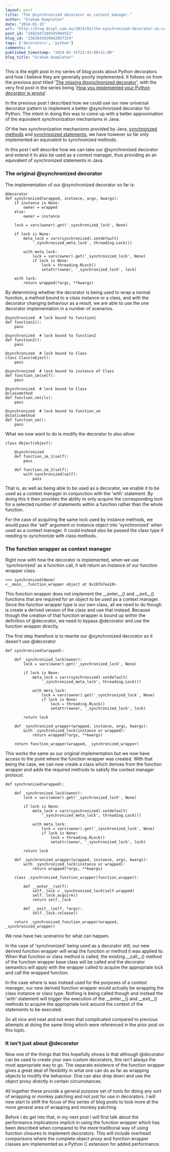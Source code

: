```yaml
---
layout: post
title: "The @synchronized decorator as context manager."
author: "Graham Dumpleton"
date: "2014-01-15"
url: "http://blog.dscpl.com.au/2014/01/the-synchronized-decorator-as-context.html"
post_id: "2482447269345994553"
blog_id: "2363643920942057324"
tags: ['decorators', 'python']
comments: 0
published_timestamp: "2014-01-15T22:43:00+11:00"
blog_title: "Graham Dumpleton"
---
```


This is the eigth post in my series of blog posts about Python decorators and how I believe they are generally poorly implemented. It follows on from the previous post titled '[The missing @synchronized decorator](/posts/2014/01/the-missing-synchronized-decorator/)', with the very first post in the series being '[How you implemented your Python decorator is wrong](/posts/2014/01/how-you-implemented-your-python/)'.  
  
In the previous post I described how we could use our new universal decorator pattern to implement a better @synchronized decorator for Python. The intent in doing this was to come up with a better approximation of the equivalent synchronization mechanisms in Java.  
  
Of the two synchronization mechanisms provided by Java, [synchronized methods](http://docs.oracle.com/javase/tutorial/essential/concurrency/syncmeth.html) and [synchronized statements](http://docs.oracle.com/javase/tutorial/essential/concurrency/locksync.html), we have however so far only implemented an equivalent to synchronized methods.  
  
In this post I will describe how we can take our @synchronized decorator and extend it to also be used as a context manager, thus providing an an equivalent of synchronized statements in Java.  
  


###  The original @synchronized decorator

  
The implementation of our @synchronized decorator so far is:  

```
@decorator
def synchronized(wrapped, instance, args, kwargs):
    if instance is None:
        owner = wrapped
    else:
        owner = instance

    lock = vars(owner).get('_synchronized_lock', None)

    if lock is None:
        meta_lock = vars(synchronized).setdefault(
            '_synchronized_meta_lock', threading.Lock())

        with meta_lock:
            lock = vars(owner).get('_synchronized_lock', None)
            if lock is None:
                lock = threading.RLock()
                setattr(owner, '_synchronized_lock', lock)

    with lock:
        return wrapped(*args, **kwargs)
```

By determining whether the decorator is being used to wrap a normal function, a method bound to a class instance or a class, and with the decorator changing behaviour as a result, we are able to use the one decorator implementation in a number of scenarios.  

```
@synchronized  # lock bound to function1
def function1():
    pass

@synchronized  # lock bound to function2
def function2():
    pass

@synchronized  # lock bound to Class
class Class(object):
    pass

@synchronized  # lock bound to instance of Class
def function_im(self):
    pass

@synchronized  # lock bound to Class
@classmethod
def function_cm(cls):
    pass

@synchronized  # lock bound to function_sm
@staticmethod
def function_sm():
    pass
```

What we now want to do is modify the decorator to also allow:  

```
class Object(object):

    @synchronized
    def function_im_1(self):
        pass

    def function_im_2(self):
        with synchronized(self):
            pass
```

That is, as well as being able to be used as a decorator, we enable it to be used as a context manager in conjunction with the 'with' statement. By doing this it then provides the ability to only acquire the corresponding lock for a selected number of statements within a function rather than the whole function.  
  
For the case of acquiring the same lock used by instance methods, we would pass the 'self' argument or instance object into 'synchronized' when used as a context manager. It could instead also be passed the class type if needing to synchronize with class methods.  
  


###  The function wrapper as context manager

  
Right now with how the decorator is implemented, when we use 'synchronized' as a function call, it will return an instance of our function wrapper class.  

```
>>> synchronized(None)
<__main__.function_wrapper object at 0x107b7ea10>
```

This function wrapper does not implement the \_\_enter\_\_\(\) and \_\_exit\_\_\(\) functions that are required for an object to be used as a context manager. Since the function wrapper type is our own class, all we need to do though is create a derived version of the class and use that instead. Because though the creation of that function wrapper is bound up within the definition of @decorator, we need to bypass @decorator and use the function wrapper directly.  
  
The first step therefore is to rewrite our @synchronized decorator so it doesn't use @decorator.  

```
def synchronized(wrapped):

    def _synchronized_lock(owner):
        lock = vars(owner).get('_synchronized_lock', None)

        if lock is None:
            meta_lock = vars(synchronized).setdefault(
                '_synchronized_meta_lock', threading.Lock())

            with meta_lock:
                lock = vars(owner).get('_synchronized_lock', None)
                if lock is None:
                    lock = threading.RLock()
                    setattr(owner, '_synchronized_lock', lock)

        return lock

    def _synchronized_wrapper(wrapped, instance, args, kwargs):
        with _synchronized_lock(instance or wrapped):
            return wrapped(*args, **kwargs)

    return function_wrapper(wrapped, _synchronized_wrapper)
```

This works the same as our original implementation but we now have access to the point where the function wrapper was created. With that being the case, we can now create a class which derives from the function wrapper and adds the required methods to satisfy the context manager protocol.  

```
def synchronized(wrapped):

    def _synchronized_lock(owner):
        lock = vars(owner).get('_synchronized_lock', None)

        if lock is None:
            meta_lock = vars(synchronized).setdefault(
                '_synchronized_meta_lock', threading.Lock())

            with meta_lock:
                lock = vars(owner).get('_synchronized_lock', None)
                if lock is None:
                    lock = threading.RLock()
                    setattr(owner, '_synchronized_lock', lock)

        return lock

    def _synchronized_wrapper(wrapped, instance, args, kwargs):
        with _synchronized_lock(instance or wrapped):
            return wrapped(*args, **kwargs)

    class _synchronized_function_wrapper(function_wrapper):

        def __enter__(self):
            self._lock = _synchronized_lock(self.wrapped)
            self._lock.acquire()
            return self._lock

        def __exit__(self, *args):
            self._lock.release()

    return _synchronized_function_wrapper(wrapped, _synchronized_wrapper)
```

We now have two scenarios for what can happen.  
  
In the case of 'synchronized' being used as a decorator still, our new derived function wrapper will wrap the function or method it was applied to. When that function or class method is called, the existing \_\_call\_\_\(\) method of the function wrapper base class will be called and the decorator semantics will apply with the wrapper called to acquire the appropriate lock and call the wrapped function.  
  
In the case where is was instead used for the purposes of a context manager, our new derived function wrapper would actually be wrapping the class instance or class type. Nothing is being called though and instead the 'with' statement will trigger the execution of the \_\_enter\_\_\(\) and \_\_exit\_\_\(\) methods to acquire the appropriate lock around the context of the statements to be executed.  
  
So all nice and neat and not even that complicated compared to previous attempts at doing the same thing which were referenced in the prior post on this topic.  
  


###  It isn't just about @decorator

  
Now one of the things that this hopefully shows is that although @decorator can be used to create your own custom decorators, this isn't always the most appropriate way to go. The separate existence of the function wrapper gives a great deal of flexibility in what one can do as far as wrapping objects to modify the behaviour. One can also drop down and use the object proxy directly in certain circumstances.  
  
All together these provide a general purpose set of tools for doing any sort of wrapping or monkey patching and not just for use in decorators. I will now start to shift the focus of this series of blog posts to look more at the more general area of wrapping and monkey patching.  
  
Before I do get into that, in my next post I will first talk about the performance implications implicit in using the function wrapper which has been described when compared to the more traditional way of using function closures to implement decorators. This will include overhead comparisons where the complete object proxy and function wrapper classes are implemented as a Python C extension for added performance.